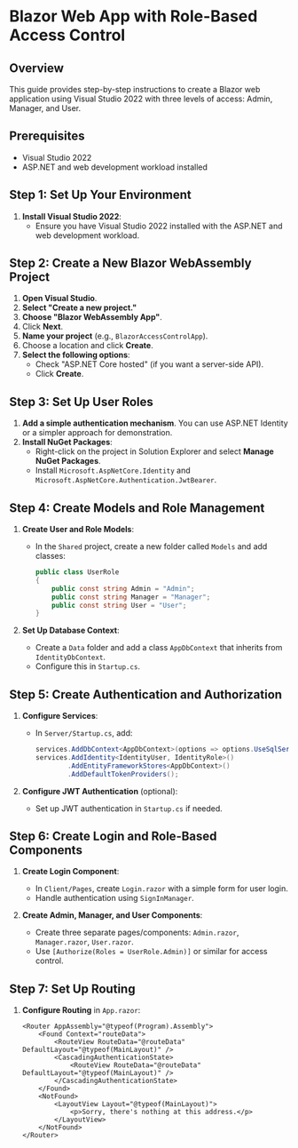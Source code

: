 # Blazor Web App with Role-Based Access Control

## Overview

This guide provides step-by-step instructions to create a Blazor web application using Visual Studio 2022 with three levels of access: Admin, Manager, and User.

## Prerequisites

- Visual Studio 2022
- ASP.NET and web development workload installed

## Step 1: Set Up Your Environment

1. **Install Visual Studio 2022**:
   - Ensure you have Visual Studio 2022 installed with the ASP.NET and web development workload.

## Step 2: Create a New Blazor WebAssembly Project

1. **Open Visual Studio**.
2. **Select "Create a new project."**
3. **Choose "Blazor WebAssembly App"**.
4. Click **Next**.
5. **Name your project** (e.g., `BlazorAccessControlApp`).
6. Choose a location and click **Create**.
7. **Select the following options**:
   - Check "ASP.NET Core hosted" (if you want a server-side API).
   - Click **Create**.

## Step 3: Set Up User Roles

1. **Add a simple authentication mechanism**. You can use ASP.NET Identity or a simpler approach for demonstration.
2. **Install NuGet Packages**:
   - Right-click on the project in Solution Explorer and select **Manage NuGet Packages**.
   - Install `Microsoft.AspNetCore.Identity` and `Microsoft.AspNetCore.Authentication.JwtBearer`.

## Step 4: Create Models and Role Management

1. **Create User and Role Models**:
   - In the `Shared` project, create a new folder called `Models` and add classes:
     ```csharp
     public class UserRole
     {
         public const string Admin = "Admin";
         public const string Manager = "Manager";
         public const string User = "User";
     }
     ```

2. **Set Up Database Context**:
   - Create a `Data` folder and add a class `AppDbContext` that inherits from `IdentityDbContext`.
   - Configure this in `Startup.cs`.

## Step 5: Create Authentication and Authorization

1. **Configure Services**:
   - In `Server/Startup.cs`, add:
     ```csharp
     services.AddDbContext<AppDbContext>(options => options.UseSqlServer(Configuration.GetConnectionString("DefaultConnection")));
     services.AddIdentity<IdentityUser, IdentityRole>()
             .AddEntityFrameworkStores<AppDbContext>()
             .AddDefaultTokenProviders();
     ```

2. **Configure JWT Authentication** (optional):
   - Set up JWT authentication in `Startup.cs` if needed.

## Step 6: Create Login and Role-Based Components

1. **Create Login Component**:
   - In `Client/Pages`, create `Login.razor` with a simple form for user login.
   - Handle authentication using `SignInManager`.

2. **Create Admin, Manager, and User Components**:
   - Create three separate pages/components: `Admin.razor`, `Manager.razor`, `User.razor`.
   - Use `[Authorize(Roles = UserRole.Admin)]` or similar for access control.

## Step 7: Set Up Routing

1. **Configure Routing** in `App.razor`:
   ```razor
   <Router AppAssembly="@typeof(Program).Assembly">
       <Found Context="routeData">
           <RouteView RouteData="@routeData" DefaultLayout="@typeof(MainLayout)" />
           <CascadingAuthenticationState>
               <RouteView RouteData="@routeData" DefaultLayout="@typeof(MainLayout)" />
           </CascadingAuthenticationState>
       </Found>
       <NotFound>
           <LayoutView Layout="@typeof(MainLayout)">
               <p>Sorry, there's nothing at this address.</p>
           </LayoutView>
       </NotFound>
   </Router>
